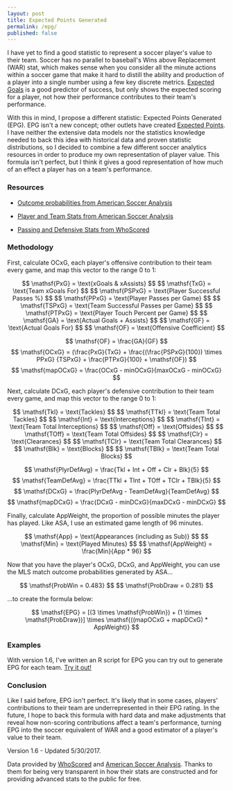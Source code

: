 ```yaml
---
layout: post
title: Expected Points Generated
permalink: /epg/
published: false
---
```


I have yet to find a good statistic to represent a soccer player's value to their team. Soccer has no parallel to baseball's Wins above Replacement (WAR) stat, which makes sense when you consider all the minute actions within a soccer game that make it hard to distill the ability and production of a player into a single number using a few key discrete metrics. [Expected Goals](http://www.americansocceranalysis.com/explanation/) is a good predictor of success, but only shows the expected scoring for a player, not how their performance contributes to their team's performance.

With this in mind, I propose a different statistic: Expected Points Generated (EPG). EPG isn't a new concept; other outlets have created [Expected Points](http://www.americansocceranalysis.com/home/2016/6/19/goodbye-expected-goals-hello-expected-points). I have neither the extensive data models nor the statistics knowledge needed to back this idea with historical data and proven statistic distributions, so I decided to combine a few different soccer analytics resources in order to produce my own representation of player value. This formula isn't perfect, but I think it gives a good representation of how much of an effect a player has on a team's performance.

### Resources

* [Outcome probabilities from American Soccer Analysis](http://www.americansocceranalysis.com/win-expectancy-1/)

* [Player and Team Stats from American Soccer Analysis](http://www.americansocceranalysis.com/player-xg-2017/)

* [Passing and Defensive Stats from WhoScored](https://www.whoscored.com/Teams/26666/Show/USA-Atlanta-United)


### Methodology

First, calculate OCxG, each player's offensive contribution to their team every game, and map this vector to the range 0 to 1:

<p style="text-align: center">
$$ \mathsf{PxG} = \text{xGoals & xAssists} $$
$$ \mathsf{TxG} = \text{Team xGoals For} $$
$$ \mathsf{PSPxG} = \text{Player Successful Passes %} $$
$$ \mathsf{PPxG} = \text{Player Passes per Game} $$
$$ \mathsf{TSPxG} = \text{Team Successful Passes per Game} $$
$$ \mathsf{PTPxG} = \text{Player Touch Percent per Game} $$
$$ \mathsf{GA} = \text{Actual Goals + Assists} $$
$$ \mathsf{GF} = \text{Actual Goals For} $$
$$ \mathsf{OF} = \text{Offensive Coefficient} $$

$$ \mathsf{OF} = \frac{GA}{GF} $$
$$ \mathsf{OCxG} = (\frac{PxG}{TxG} + \frac{(\frac{PSPxG}{100}) \times PPxG} {TSPxG} + \frac{PTPxG}{100} + \mathsf{OF}) $$
$$ \mathsf{mapOCxG} = \frac{OCxG - minOCxG}{maxOCxG - minOCxG} $$
</p>

Next, calculate DCxG, each player's defensive contribution to their team every game, and map this vector to the range 0 to 1:

<p style="text-align: center">
$$ \mathsf{Tkl} = \text{Tackles} $$
$$ \mathsf{TTkl} = \text{Team Total Tackles} $$
$$ \mathsf{Int} = \text{Interceptions} $$
$$ \mathsf{TInt} = \text{Team Total Interceptions} $$
$$ \mathsf{Off} = \text{Offsides} $$
$$ \mathsf{TOff} = \text{Team Total Offsides} $$
$$ \mathsf{Clr} = \text{Clearances} $$
$$ \mathsf{TClr} = \text{Team Total Clearances} $$
$$ \mathsf{Blk} = \text{Blocks} $$
$$ \mathsf{TBlk} = \text{Team Total Blocks} $$

$$ \mathsf{PlyrDefAvg} = \frac{Tkl + Int + Off + Clr + Blk}{5} $$
$$ \mathsf{TeamDefAvg} = \frac{TTkl + TInt + TOff + TClr + TBlk}{5} $$
$$ \mathsf{DCxG} = \frac{PlyrDefAvg - TeamDefAvg}{TeamDefAvg} $$
$$ \mathsf{mapDCxG} = \frac{DCxG - minDCxG}{maxDCxG - minDCxG} $$
</p>

Finally, calculate AppWeight, the proportion of possible minutes the player has played. Like ASA, I use an estimated game length of 96 minutes.

<p style="text-align: center">
$$ \mathsf{App} = \text{Appearances (including as Sub)} $$
$$ \mathsf{Min} = \text{Played Minutes} $$
$$ \mathsf{AppWeight} = \frac{Min}{App * 96} $$
</p>

Now that you have the player's OCxG, DCxG, and AppWeight, you can use the MLS match outcome probabilities generated by ASA...

<p style="text-align: center">
$$ \mathsf{ProbWin = 0.483} $$
$$ \mathsf{ProbDraw = 0.281} $$
</p>

...to create the formula below:

<p style="text-align: center">
$$ \mathsf{EPG} = [(3 \times \mathsf{ProbWin}) + (1 \times \mathsf{ProbDraw})] \times \mathsf{((mapOCxG + mapDCxG) * AppWeight)} $$
</p>

### Examples

With version 1.6, I've written an R script for EPG you can try out to generate EPG for each team. [Try it out!](https://github.com/akeaswaran/epg-scraper)

### Conclusion

Like I said before, EPG isn't perfect. It's likely that in some cases, players' contributions to their team are underrepresented in their EPG rating. In the future, I hope to back this formula with hard data and make adjustments that reveal how non-scoring contributions affect a team's performance, turning EPG into the soccer equivalent of WAR and a good estimator of a player's value to their team.

<p class="small">Version 1.6 - Updated 5/30/2017.</p>

<p class="small">Data provided by <a href="https://whoscored.com">WhoScored</a> and <a href="https://americansocceranalysis.com">American Soccer Analysis</a>. Thanks to them for being very transparent in how their stats are constructed and for providing advanced stats to the public for free.</p>
